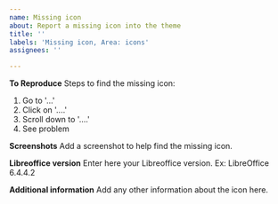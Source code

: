 ```yaml
---
name: Missing icon
about: Report a missing icon into the theme
title: ''
labels: 'Missing icon, Area: icons'
assignees: ''

---
```


**To Reproduce**
Steps to find the missing icon:
1. Go to '...'
2. Click on '....'
3. Scroll down to '....'
4. See problem

**Screenshots**
Add a screenshot to help find the missing icon.

**Libreoffice version**
Enter here your Libreoffice version.
Ex: LibreOffice 6.4.4.2

**Additional information**
Add any other information about the icon here.
